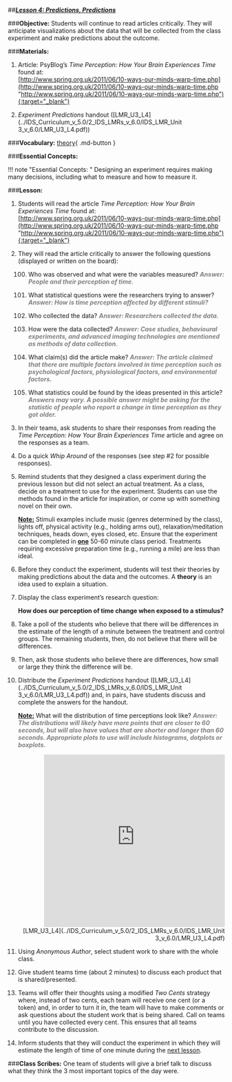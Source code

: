 ##***<u>Lesson 4: Predictions, Predictions</u>***

###**Objective:**
Students will continue to read articles critically. They will anticipate visualizations about the data that will
be collected from the class experiment and make predictions about the outcome.

###**Materials:**
1. Article: PsyBlog’s *Time Perception: How Your Brain Experiences Time* found at:<br>
    [http://www.spring.org.uk/2011/06/10-ways-our-minds-warp-time.php](http://www.spring.org.uk/2011/06/10-ways-our-minds-warp-time.php "http://www.spring.org.uk/2011/06/10-ways-our-minds-warp-time.php"){:target="_blank"}

2. *Experiment Predictions* handout ([LMR_U3_L4](../IDS_Curriculum_v_5.0/2_IDS_LMRs_v_6.0/IDS_LMR_Unit 3_v_6.0/LMR_U3_L4.pdf))

###**Vocabulary:**
[theory](../../vocabulary/unit3/#theory "an idea used to explain a situation"){ .md-button }

###**Essential Concepts:**

!!! note "Essential Concepts: "
    Designing an experiment requires making many decisions, including what to
    measure and how to measure it.

###**Lesson:**
1. Students will read the article *Time Perception: How Your Brain Experiences Time* found at:<br>
    [http://www.spring.org.uk/2011/06/10-ways-our-minds-warp-time.php](http://www.spring.org.uk/2011/06/10-ways-our-minds-warp-time.php "http://www.spring.org.uk/2011/06/10-ways-our-minds-warp-time.php"){:target="_blank"}

2. They will read the article critically to answer the following questions (displayed or written on the
board):

    100. Who was observed and what were the variables measured? <span style="color:grey">***Answer: People and their perception of time.***</span>

    100. What statistical questions were the researchers trying to answer? <span style="color:grey">***Answer: How is time
    perception affected by different stimuli?***</span>
    
    100. Who collected the data? <span style="color:grey">***Answer: Researchers collected the data.***</span>

    100. How were the data collected? <span style="color:grey">***Answer: Case studies, behavioural experiments, and advanced imaging technologies are mentioned as methods of data collection.***</span>

    100. What claim(s) did the article make? <span style="color:grey">***Answer: The article claimed that there are multiple factors involved in time perception such as psychological factors, physiological factors, and environmental factors.***</span>

    100. What statistics could be found by the ideas presented in this article? <span style="color:grey">***Answers may vary.
    A possible answer might be asking for the statistic of people who report a change in time perception as they got older.***</span>    

3. In their teams, ask students to share their responses from reading the *Time Perception: How Your Brain Experiences Time* article and agree on the responses as a team.

4. Do a quick *Whip Around* of the responses (see step #2 for possible responses).

5. Remind students that they designed a class experiment during the previous lesson but did not
select an actual treatment. As a class, decide on a treatment to use for the experiment. Students
can use the methods found in the article for inspiration, or come up with something novel on their
own.

    **<u>Note:</u>** Stimuli examples include music (genres determined by the class), lights off, physical
    activity (e.g., holding arms out), relaxation/meditation techniques, heads down, eyes closed, etc.
    Ensure that the experiment can be completed in **<u>one</u>** 50-60 minute class period. Treatments
    requiring excessive preparation time (e.g., running a mile) are less than ideal.

6. Before they conduct the experiment, students will test their theories by making predictions about
the data and the outcomes. A **theory** is an idea used to explain a situation.

7. Display the class experiment’s research question:

    **How does our perception of time change when exposed to a stimulus?**

8. Take a poll of the students who believe that there will be differences in the estimate of the length
of a minute between the treatment and control groups. The remaining students, then, do not
believe that there will be differences.

9. Then, ask those students who believe there are differences, how small or large they think the
difference will be.

10. Distribute the *Experiment Predictions* handout ([LMR_U3_L4](../IDS_Curriculum_v_5.0/2_IDS_LMRs_v_6.0/IDS_LMR_Unit 3_v_6.0/LMR_U3_L4.pdf)) and, in pairs, have students discuss
and complete the answers for the handout.

    **<u>Note:</u>** What will the distribution of time perceptions look like? <span style="color:grey">***Answer: The distributions will likely have
    more points that are closer to 60 seconds, but will also have values that are shorter and
    longer than 60 seconds. Appropriate plots to use will include histograms, dotplots or
    boxplots.***</span>

    <div align="right"><iframe src="https://docs.google.com/viewerng/viewer?url=https://ids-curriculum.idsucla.org/IDS_Curriculum_v_5.0/2_IDS_LMRs_v_6.0/IDS_LMR_Unit 3_v_6.0/LMR_U3_L4.pdf&embedded=true" style=" width:420px;height:400px;" frameborder="0"></iframe><br>[LMR_U3_L4](../IDS_Curriculum_v_5.0/2_IDS_LMRs_v_6.0/IDS_LMR_Unit 3_v_6.0/LMR_U3_L4.pdf)</div>

11. Using *Anonymous Author*, select student work to share with the whole class.

12. Give student teams time (about 2 minutes) to discuss each product that is shared/presented.

13. Teams will offer their thoughts using a modified *Two Cents* strategy where, instead of two cents,
each team will receive one cent (or a token) and, in order to turn it in, the team will have to make
comments or ask questions about the student work that is being shared. Call on teams until you
have collected every cent. This ensures that all teams contribute to the discussion.

14. Inform students that they will conduct the experiment in which they will estimate the length of time
of one minute during the [next lesson](lesson5.md).

###**Class Scribes:**
One team of students will give a brief talk to discuss what they think the 3 most important topics of the
day were.